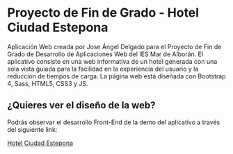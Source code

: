 # Proyecto de Fin de Grado - Hotel Ciudad Estepona

Aplicación Web creada por Jose Ángel Delgado para el Proyecto de Fin de Grado de Desarrollo de Aplicaciones Web del IES Mar de Alborán. El aplicativo consiste en una web informativa de un hotel generada con una sola vista guiada para la facilidad en la experiencia del usuario y la reducción de tiempos de carga. La página web está diseñada con Bootstrap 4, Sass, HTML5, CSS3 y JS.

## ¿Quieres ver el diseño de la web?

Podrás observar el desarrollo Front-End de la demo del aplicativo a través del siguiente link:

[Hotel Ciudad Estepona](https://joseader.github.io/hotel_project_daw/public)
